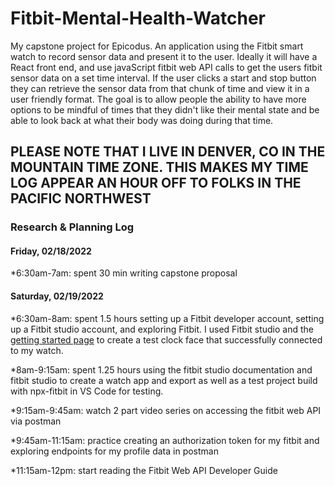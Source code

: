 # Fitbit-Mental-Health-Watcher
My capstone project for Epicodus.  An application using the Fitbit smart watch to record sensor data and present it to the user.  Ideally it will have a React front end,  and use javaScript fitbit web API calls to get the users fitbit sensor data on a set time interval.  If the user clicks a start and stop button they can retrieve the sensor data from that chunk of time and view it in a user friendly format.  The goal is to allow people the ability to have more options to be mindful of times that they didn't like their mental state and be able to look back at what their body was doing during that time.

## PLEASE NOTE THAT I LIVE IN DENVER, CO IN THE MOUNTAIN TIME ZONE.  THIS MAKES MY TIME LOG APPEAR AN HOUR OFF TO FOLKS IN THE PACIFIC NORTHWEST

### Research & Planning Log
#### Friday, 02/18/2022

*6:30am-7am: spent 30 min writing capstone proposal

#### Saturday, 02/19/2022

*6:30am-8am: spent 1.5 hours setting up a Fitbit developer account, setting up a Fitbit studio account, and exploring Fitbit.  I used Fitbit studio and the [getting started page](https://dev.fitbit.com/getting-started/#get-ready-) to create a test clock face that successfully connected to my watch.

*8am-9:15am: spent 1.25 hours using the fitbit studio documentation and  fitbit studio to create a watch app and export as well as a test project build with npx-fitbit in VS Code for testing.

*9:15am-9:45am: watch 2 part video series on accessing the fitbit web API via postman

*9:45am-11:15am: practice creating an authorization token for my fitbit and exploring endpoints for my profile data in postman

*11:15am-12pm: start reading the Fitbit Web API Developer Guide
